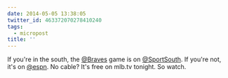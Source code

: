 ```yaml
---
date: 2014-05-05 13:38:05
twitter_id: 463372070278410240
tags:
  - micropost
title: ''
---
```


If you're in the south, the [@Braves](https://twitter.com/Braves) game is on [@SportSouth](https://twitter.com/SportSouth). If you're not, it's on [@espn](https://twitter.com/espn). No cable? It's free on mlb.tv tonight. So watch.
